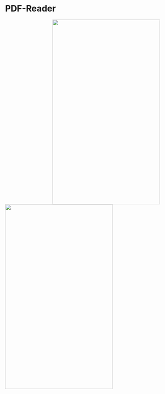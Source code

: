 # PDF-Reader

<img align="right" width="350" height="600" src="https://github.com/Priyanshu-Pawar/PDF-Reader/assets/93826653/7542b4fe-d79e-491b-b2ee-5d82b229b323">

<img align="left" width="350" height="600" src="https://github.com/Priyanshu-Pawar/PDF-Reader/assets/93826653/dd4af0c4-08fc-4e54-9021-47a3d83d73c5">




